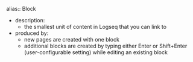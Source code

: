 alias:: Block

- description:
	- the smallest unit of content in Logseq that you can link to
- produced by:
	- new pages are created with one block
	- additional blocks are created by typing either Enter or Shift+Enter (user-configurable setting) while editing an existing block